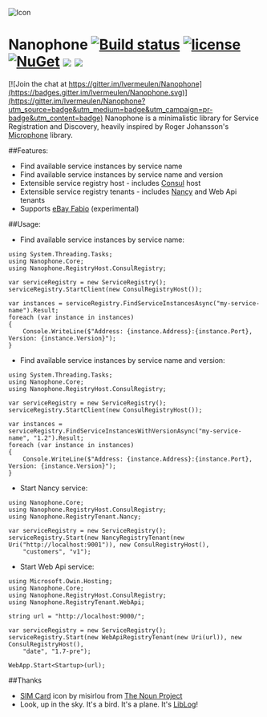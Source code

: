 ![Icon](http://i.imgur.com/WnKfKOC.png?1) 
# Nanophone [![Build status](https://ci.appveyor.com/api/projects/status/hwk6g88wm7orvcog?svg=true)](https://ci.appveyor.com/project/lvermeulen/nanophone) [![license](https://img.shields.io/github/license/lvermeulen/Nanophone.svg?maxAge=2592000)](https://github.com/lvermeulen/Nanophone/blob/master/LICENSE) [![NuGet](https://img.shields.io/nuget/vpre/Nanophone.Core.svg?maxAge=2592000)](https://www.nuget.org/packages/Nanophone.Core/)  ![](https://img.shields.io/badge/.net-4.5.1-yellowgreen.svg) ![](https://img.shields.io/badge/netstandard-1.6-yellowgreen.svg)

[![Join the chat at https://gitter.im/lvermeulen/Nanophone](https://badges.gitter.im/lvermeulen/Nanophone.svg)](https://gitter.im/lvermeulen/Nanophone?utm_source=badge&utm_medium=badge&utm_campaign=pr-badge&utm_content=badge)
Nanophone is a minimalistic library for Service Registration and Discovery, heavily inspired by Roger Johansson's [Microphone](https://github.com/rogeralsing/Microphone) library.

##Features:
* Find available service instances by service name
* Find available service instances by service name and version
* Extensible service registry host - includes [Consul](https://www.consul.io/) host
* Extensible service registry tenants - includes [Nancy](https://github.com/NancyFx/Nancy) and Web Api tenants
* Supports [eBay Fabio](https://github.com/eBay/fabio) (experimental)

##Usage:

* Find available service instances by service name:
~~~~
using System.Threading.Tasks;
using Nanophone.Core;
using Nanophone.RegistryHost.ConsulRegistry;

var serviceRegistry = new ServiceRegistry();
serviceRegistry.StartClient(new ConsulRegistryHost());

var instances = serviceRegistry.FindServiceInstancesAsync("my-service-name").Result;
foreach (var instance in instances)
{
    Console.WriteLine($"Address: {instance.Address}:{instance.Port}, Version: {instance.Version}");
}
~~~~

* Find available service instances by service name and version:
~~~~
using System.Threading.Tasks;
using Nanophone.Core;
using Nanophone.RegistryHost.ConsulRegistry;

var serviceRegistry = new ServiceRegistry();
serviceRegistry.StartClient(new ConsulRegistryHost());

var instances = serviceRegistry.FindServiceInstancesWithVersionAsync("my-service-name", "1.2").Result;
foreach (var instance in instances)
{
    Console.WriteLine($"Address: {instance.Address}:{instance.Port}, Version: {instance.Version}");
}
~~~~

* Start Nancy service:
~~~~
using Nanophone.Core;
using Nanophone.RegistryHost.ConsulRegistry;
using Nanophone.RegistryTenant.Nancy;

var serviceRegistry = new ServiceRegistry();
serviceRegistry.Start(new NancyRegistryTenant(new Uri("http://localhost:9001")), new ConsulRegistryHost(),
    "customers", "v1");
~~~~

* Start Web Api service:
~~~~
using Microsoft.Owin.Hosting;
using Nanophone.Core;
using Nanophone.RegistryHost.ConsulRegistry;
using Nanophone.RegistryTenant.WebApi;

string url = "http://localhost:9000/";

var serviceRegistry = new ServiceRegistry();
serviceRegistry.Start(new WebApiRegistryTenant(new Uri(url)), new ConsulRegistryHost(), 
    "date", "1.7-pre");

WebApp.Start<Startup>(url);
~~~~

##Thanks
* [SIM Card](https://thenounproject.com/term/sim-card/15160) icon by misirlou from [The Noun Project](https://thenounproject.com)
* Look, up in the sky. It's a bird. It's a plane. It's [LibLog](https://www.nuget.org/packages/LibLog/)!
